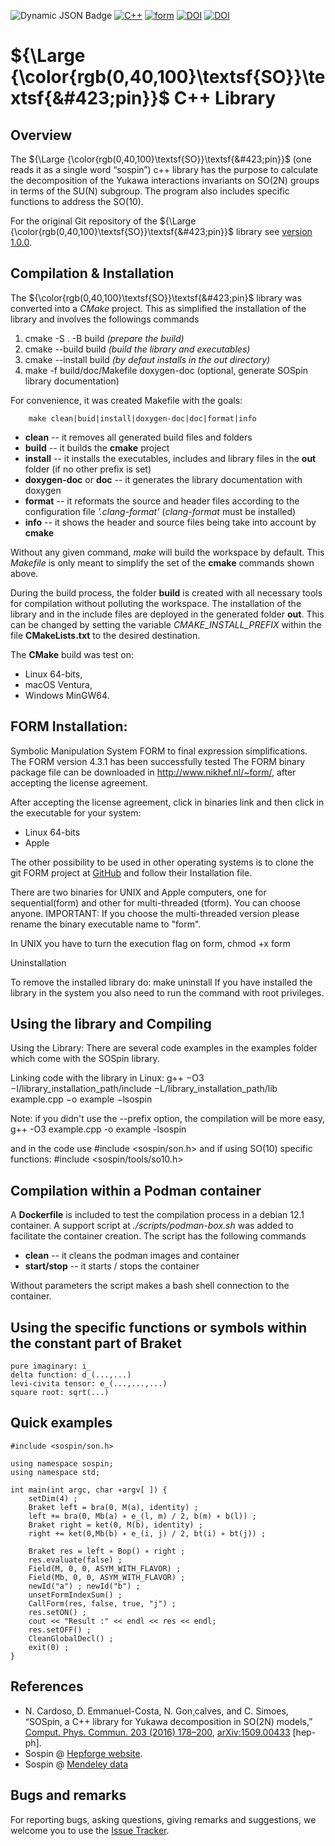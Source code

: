 ![Dynamic JSON Badge](https://img.shields.io/badge/dynamic/json?url=https%3A%2F%2Fraw.githubusercontent.com%2Fdedacosta%2Fsospin-dev%2Fdevelop%2Fpackage.json%3Ftoken%3DGHSAT0AAAAAACHQZAGYSNNKM2FNDMBZRC5IZIBO4YQ&query=version&label=Version&color=blue)
[![C++](https://img.shields.io/badge/C++-17-blue)](https://en.cppreference.com/w/cpp/20)
[![form](https://img.shields.io/badge/Form-4.3-blue)](https://github.com/vermaseren/form/tree/4.3)
[![DOI](https://zenodo.org/badge/DOI/10.1016/j.cpc.2016.01.010.svg)](https://doi.org/10.1016/j.cpc.2016.01.010)
[![DOI](https://img.shields.io/badge/arXiv-1509.00433-red)](https://arxiv.org/abs/1509.00433)

# ${\Large {\color{rgb(0,40,100}\textsf{SO}}\textsf{&#423;pin}}$ C++ Library

## Overview

The ${\Large {\color{rgb(0,40,100}\textsf{SO}}\textsf{&#423;pin}}$ (one reads it as a single word “sospin”) c++ library 
has the purpose to calculate the decomposition of the Yukawa interactions invariants on SO(2N) groups in terms
of the SU(N) subgroup. The program also includes specific functions to address the SO(10).

For the original Git repository of the ${\Large {\color{rgb(0,40,100}\textsf{SO}}\textsf{&#423;pin}}$ library see [version 1.0.0](https://github.com/dedacosta/sospin/tree/v1.0.0).

## Compilation & Installation

The ${\color{rgb(0,40,100}\textsf{SO}}\textsf{&#423;pin}$ library was converted into a *CMake* project.
This as simplified the installation of the library and  involves the followings commands 
1. cmake -S . -B build _(prepare the build)_
2. cmake --build build _(build the library and executables)_
3. cmake --install build _(by defaut installs in the *out* directory)_
4. make -f build/doc/Makefile doxygen-doc (optional, generate SOSpin library documentation)

For convenience, it was created Makefile with the goals:
```make 
    make clean|buid|install|doxygen-doc|doc|format|info
```
- **clean** -- it removes all generated build files and folders 
- **build** -- it builds the **cmake** project
- **install** -- it installs the executables, includes and library files in the **out** folder (if no other prefix is set) 
- **doxygen-doc** or **doc** -- it generates the library documentation with doxygen
- **format** -- it reformats the source and header files according to the configuration file _'.clang-format'_ (_clang-format_ must be installed)
- **info** -- it shows the header and source files being take into account by **cmake**

Without any given command, _make_ will build the workspace by default. This _Makefile_ is only meant to simplify the set of the **cmake** commands shown above.

During the build process, the folder **build** is created with all necessary tools for compilation without polluting the 
workspace. The installation of the library and in the include files are deployed in the generated folder **out**. This 
can be changed by setting the variable _CMAKE_INSTALL_PREFIX_ within the file **CMakeLists.txt** to the desired 
destination.

The **CMake** build was test on:
- Linux 64-bits,
- macOS Ventura,
- Windows MinGW64.

## FORM Installation:

Symbolic Manipulation System FORM to final expression simplifications. The FORM version 4.3.1 has been successfully
tested The FORM binary package file can be downloaded in http://www.nikhef.nl/~form/, 
after accepting the license agreement.

After accepting the license agreement, click in binaries link and then click in 
the executable for your system:
- Linux 64-bits
- Apple

The other possibility to be used in other operating systems is to clone the git FORM project at 
[GitHub](https://github.com/vermaseren/form) and follow their Installation file.

There are two binaries for UNIX and Apple computers, one for sequential(form) 
and other for multi-threaded (tform).
You can choose anyone.
IMPORTANT: If you choose the multi-threaded version please rename the binary 
executable name to "form".

In UNIX you have to turn the execution flag on form,
chmod +x form

Uninstallation

To remove the installed library do: make uninstall
If you have installed the library in the system you also need to run the command 
with root privileges.

## Using the library and Compiling

Using the Library:
There are several code examples in the examples folder which come with the 
SOSpin library.


Linking code with the library in Linux:
g++ −O3 −I/library_installation_path/include −L/library_installation_path/lib \
example.cpp −o example −lsospin

Note: if you didn't use the --prefix option, the compilation will be more easy,
g++ -O3 example.cpp -o example -lsospin

and in the code use
#include <sospin/son.h>
and if using SO(10) specific functions:
#include <sospin/tools/so10.h>

## Compilation within a Podman container

A **Dockerfile** is included to test the compilation process in a debian 12.1 container. A support script
at _./scripts/podman-box.sh_ was added to facilitate the container creation. The script has the following
commands
- **clean** -- it cleans the podman images and container
- **start/stop** -- it starts / stops the container

Without parameters the script makes a bash shell connection to the container.


## Using the specific functions or symbols within the constant part of Braket

    pure imaginary: i_
    delta function: d_(...,...)
    levi-civita tensor: e_(...,...,...)
    square root: sqrt(...)

## Quick examples

```sospin
#include <sospin/son.h>

using namespace sospin;
using namespace std;

int main(int argc, char ∗argv[ ]) {
    setDim(4) ;
    Braket left = bra(0, M(a), identity) ;
    left += bra(0, Mb(a) ∗ e_(l, m) / 2, b(m) ∗ b(l)) ;
    Braket right = ket(0, M(b), identity) ;
    right += ket(0,Mb(b) ∗ e_(i, j) / 2, bt(i) ∗ bt(j)) ;

    Braket res = left ∗ Bop() ∗ right ;
    res.evaluate(false) ;
    Field(M, 0, 0, ASYM_WITH_FLAVOR) ;
    Field(Mb, 0, 0, ASYM_WITH_FLAVOR) ;
    newId("a") ; newId("b") ;
    unsetFormIndexSum() ;
    CallForm(res, false, true, "j") ;
    res.setON() ;
    cout << "Result :" << endl << res << endl;
    res.setOFF() ;
    CleanGlobalDecl() ;
    exit(0) ;
}
```

## References

-  N. Cardoso, D. Emmanuel-Costa, N. Gon¸calves, and C. Simoes, “SOSpin, a C++
  library for Yukawa decomposition in SO(2N) models,” [Comput. Phys. Commun.
  203 (2016) 178–200](https://doi.org/10.1016/j.cpc.2016.01.010), [arXiv:1509.00433](https://arxiv.org/abs/1509.00433) [hep-ph].
- Sospin @ [Hepforge website](https://sospin.hepforge.org).
- Sospin @ [Mendeley data](https://data.mendeley.com/datasets/w8g9349ppv/1)
## Bugs and remarks

For reporting bugs, asking questions, giving remarks and suggestions, we welcome you to use the [Issue Tracker](https://github.com/dedacosta/sospin/issues).

